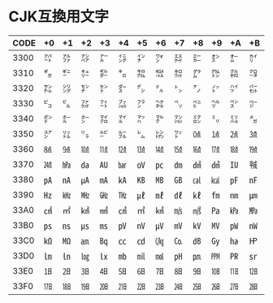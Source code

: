 # CJK互換用文字

|CODE|+0|+1|+2|+3|+4|+5|+6|+7|+8|+9|+A|+B|+C|+D|+E|+F|
|----|--|--|--|--|--|--|--|--|--|--|--|--|--|--|--|--|
|3300| ㌀ | ㌁ | ㌂ | ㌃ | ㌄ | ㌅ | ㌆ | ㌇ | ㌈ | ㌉ | ㌊ | ㌋ | ㌌ | ㌍ | ㌎ | ㌏ |
|3310| ㌐ | ㌑ | ㌒ | ㌓ | ㌔ | ㌕ | ㌖ | ㌗ | ㌘ | ㌙ | ㌚ | ㌛ | ㌜ | ㌝ | ㌞ | ㌟ |
|3320| ㌠ | ㌡ | ㌢ | ㌣ | ㌤ | ㌥ | ㌦ | ㌧ | ㌨ | ㌩ | ㌪ | ㌫ | ㌬ | ㌭ | ㌮ | ㌯ |
|3330| ㌰ | ㌱ | ㌲ | ㌳ | ㌴ | ㌵ | ㌶ | ㌷ | ㌸ | ㌹ | ㌺ | ㌻ | ㌼ | ㌽ | ㌾ | ㌿ |
|3340| ㍀ | ㍁ | ㍂ | ㍃ | ㍄ | ㍅ | ㍆ | ㍇ | ㍈ | ㍉ | ㍊ | ㍋ | ㍌ | ㍍ | ㍎ | ㍏ |
|3350| ㍐ | ㍑ | ㍒ | ㍓ | ㍔ | ㍕ | ㍖ | ㍗ | ㍘ | ㍙ | ㍚ | ㍛ | ㍜ | ㍝ | ㍞ | ㍟ |
|3360| ㍠ | ㍡ | ㍢ | ㍣ | ㍤ | ㍥ | ㍦ | ㍧ | ㍨ | ㍩ | ㍪ | ㍫ | ㍬ | ㍭ | ㍮ | ㍯ |
|3370| ㍰ | ㍱ | ㍲ | ㍳ | ㍴ | ㍵ | ㍶ | ㍷ | ㍸ | ㍹ | ㍺ | ㍻ | ㍼ | ㍽ | ㍾ | ㍿ |
|3380| ㎀ | ㎁ | ㎂ | ㎃ | ㎄ | ㎅ | ㎆ | ㎇ | ㎈ | ㎉ | ㎊ | ㎋ | ㎌ | ㎍ | ㎎ | ㎏ |
|3390| ㎐ | ㎑ | ㎒ | ㎓ | ㎔ | ㎕ | ㎖ | ㎗ | ㎘ | ㎙ | ㎚ | ㎛ | ㎜ | ㎝ | ㎞ | ㎟ |
|33A0| ㎠ | ㎡ | ㎢ | ㎣ | ㎤ | ㎥ | ㎦ | ㎧ | ㎨ | ㎩ | ㎪ | ㎫ | ㎬ | ㎭ | ㎮ | ㎯ |
|33B0| ㎰ | ㎱ | ㎲ | ㎳ | ㎴ | ㎵ | ㎶ | ㎷ | ㎸ | ㎹ | ㎺ | ㎻ | ㎼ | ㎽ | ㎾ | ㎿ |
|33C0| ㏀ | ㏁ | ㏂ | ㏃ | ㏄ | ㏅ | ㏆ | ㏇ | ㏈ | ㏉ | ㏊ | ㏋ | ㏌ | ㏍ | ㏎ | ㏏ |
|33D0| ㏐ | ㏑ | ㏒ | ㏓ | ㏔ | ㏕ | ㏖ | ㏗ | ㏘ | ㏙ | ㏚ | ㏛ | ㏜ | ㏝ | ㏞ | ㏟ |
|33E0| ㏠ | ㏡ | ㏢ | ㏣ | ㏤ | ㏥ | ㏦ | ㏧ | ㏨ | ㏩ | ㏪ | ㏫ | ㏬ | ㏭ | ㏮ | ㏯ |
|33F0| ㏰ | ㏱ | ㏲ | ㏳ | ㏴ | ㏵ | ㏶ | ㏷ | ㏸ | ㏹ | ㏺ | ㏻ | ㏼ | ㏽ | ㏾ | ㏿ |
